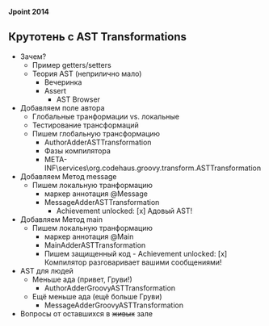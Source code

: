**Jpoint 2014**

Крутотень с AST Transformations
-------------------------------

 - Зачем?
     - Пример getters/setters
     - Теория AST (неприлично мало)
        - Вечеринка
        - Assert
            - AST Browser
 - Добавляем поле автора
     - Глобальные транформации vs. локальные
     - Тестирование трансформаций
     - Пишем глобальную трансформацию
        - AuthorAdderASTTransformation
        - Фазы компилятора
        - META-INF\services\org.codehaus.groovy.transform.ASTTransformation
 - Добавляем Метод message
    - Пишем локальную транформацию
        - маркер аннотация @Message
        - MessageAdderASTTransformation
            - Achievement unlocked: [x] Адовый AST!
 - Добавляем Метод main
    - Пишем локальную транформацию
        - маркер аннотация @Main
        - MainAdderASTTransformation
        - Пишем защищенный код
              - Achievement unlocked: [x] Компилятор разговаривает вашими сообщениями!
- AST для людей
    - Меньше ада (привет, Груви!)
        - AuthorAdderGroovyASTTransformation
    - Ещё меньше ада (ещё больше Груви)
        - MessageAdderGroovyASTTransformation
 - Вопросы от оставшихся в <s>живых</s> зале